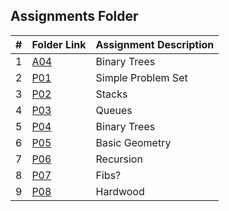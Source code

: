  ##  Assignments Folder
 |   #   | Folder Link | Assignment Description |
 | :---: | ----------- | ---------------------- |
 |   1   |<a href="https://github.com/LandenSJones/4883-Programming_Techniques-Jones/tree/master/Assignments/A04">A04</a>|Binary Trees|
 |   2   |<a href="https://github.com/LandenSJones/4883-Programming_Techniques-Jones/tree/master/Assignments/P01">P01</a>|Simple Problem Set|
 |   3   |<a href="https://github.com/LandenSJones/4883-Programming_Techniques-Jones/tree/master/Assignments/P02">P02</a>|Stacks|
 |   4   |<a href="https://github.com/LandenSJones/4883-Programming_Techniques-Jones/tree/master/Assignments/P03">P03</a>|Queues|
 |   5   |<a href="https://github.com/LandenSJones/4883-Programming_Techniques-Jones/tree/master/Assignments/P04">P04</a>|Binary Trees|
 |   6   |<a href="https://github.com/LandenSJones/4883-Programming_Techniques-Jones/tree/master/Assignments/P05">P05</a>|Basic Geometry|
 |   7   |<a href="https://github.com/LandenSJones/4883-Programming_Techniques-Jones/tree/master/Assignments/P06">P06</a>|Recursion|
 |   8   |<a href="https://github.com/LandenSJones/4883-Programming_Techniques-Jones/tree/master/Assignments/P07">P07</a>|Fibs?|
 |   9   |<a href="https://github.com/LandenSJones/4883-Programming_Techniques-Jones/tree/master/Assignments/P08">P08</a>|Hardwood|